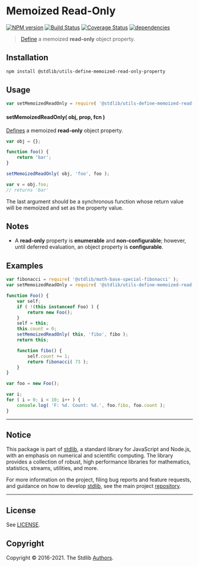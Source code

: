 <!--

@license Apache-2.0

Copyright (c) 2019 The Stdlib Authors.

Licensed under the Apache License, Version 2.0 (the "License");
you may not use this file except in compliance with the License.
You may obtain a copy of the License at

   http://www.apache.org/licenses/LICENSE-2.0

Unless required by applicable law or agreed to in writing, software
distributed under the License is distributed on an "AS IS" BASIS,
WITHOUT WARRANTIES OR CONDITIONS OF ANY KIND, either express or implied.
See the License for the specific language governing permissions and
limitations under the License.

-->

# Memoized Read-Only

[![NPM version][npm-image]][npm-url] [![Build Status][test-image]][test-url] [![Coverage Status][coverage-image]][coverage-url] [![dependencies][dependencies-image]][dependencies-url]

> [Define][mdn-define-property] a memoized **read-only** object property.

<section class="installation">

## Installation

```bash
npm install @stdlib/utils-define-memoized-read-only-property
```

</section>

<section class="usage">

## Usage

```javascript
var setMemoizedReadOnly = require( '@stdlib/utils-define-memoized-read-only-property' );
```

#### setMemoizedReadOnly( obj, prop, fcn )

[Defines][mdn-define-property] a memoized **read-only** object property.

```javascript
var obj = {};

function foo() {
    return 'bar';
}

setMemoizedReadOnly( obj, 'foo', foo );

var v = obj.foo;
// returns 'bar'
```

The last argument should be a synchronous function whose return value will be memoized and set as the property value.

</section>

<!-- /.usage -->

<section class="notes">

## Notes

-   A **read-only** property is **enumerable** and **non-configurable**; however, until deferred evaluation, an object property is **configurable**.

</section>

<!-- /.notes -->

<section class="examples">

## Examples

<!-- eslint no-undef: "error" -->

```javascript
var fibonacci = require( '@stdlib/math-base-special-fibonacci' );
var setMemoizedReadOnly = require( '@stdlib/utils-define-memoized-read-only-property' );

function Foo() {
    var self;
    if ( !(this instanceof Foo) ) {
        return new Foo();
    }
    self = this;
    this.count = 0;
    setMemoizedReadOnly( this, 'fibo', fibo );
    return this;

    function fibo() {
        self.count += 1;
        return fibonacci( 73 );
    }
}

var foo = new Foo();

var i;
for ( i = 0; i < 10; i++ ) {
    console.log( 'F: %d. Count: %d.', foo.fibo, foo.count );
}
```

</section>

<!-- /.examples -->


<section class="main-repo" >

* * *

## Notice

This package is part of [stdlib][stdlib], a standard library for JavaScript and Node.js, with an emphasis on numerical and scientific computing. The library provides a collection of robust, high performance libraries for mathematics, statistics, streams, utilities, and more.

For more information on the project, filing bug reports and feature requests, and guidance on how to develop [stdlib][stdlib], see the main project [repository][stdlib].

---

## License

See [LICENSE][stdlib-license].


## Copyright

Copyright &copy; 2016-2021. The Stdlib [Authors][stdlib-authors].

</section>

<!-- /.stdlib -->

<!-- Section for all links. Make sure to keep an empty line after the `section` element and another before the `/section` close. -->

<section class="links">

[npm-image]: http://img.shields.io/npm/v/@stdlib/utils-define-memoized-read-only-property.svg
[npm-url]: https://npmjs.org/package/@stdlib/utils-define-memoized-read-only-property

[test-image]: https://github.com/stdlib-js/utils-define-memoized-read-only-property/actions/workflows/test.yml/badge.svg
[test-url]: https://github.com/stdlib-js/utils-define-memoized-read-only-property/actions/workflows/test.yml

[coverage-image]: https://img.shields.io/codecov/c/github/stdlib-js/utils-define-memoized-read-only-property/main.svg
[coverage-url]: https://codecov.io/github/stdlib-js/utils-define-memoized-read-only-property?branch=main

[dependencies-image]: https://img.shields.io/david/stdlib-js/utils-define-memoized-read-only-property
[dependencies-url]: https://david-dm.org/stdlib-js/utils-define-memoized-read-only-property/main

[stdlib]: https://github.com/stdlib-js/stdlib

[stdlib-authors]: https://github.com/stdlib-js/stdlib/graphs/contributors

[stdlib-license]: https://raw.githubusercontent.com/stdlib-js/utils-define-memoized-read-only-property/main/LICENSE

[mdn-define-property]: https://developer.mozilla.org/en-US/docs/Web/JavaScript/Reference/Global_Objects/Object/defineProperty

</section>

<!-- /.links -->
